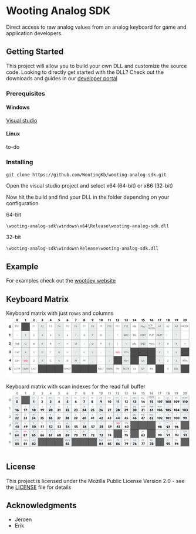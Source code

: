 # Wooting Analog SDK
Direct access to raw analog values from an analog keyboard for game and application developers.

## Getting Started

This project will allow you to build your own DLL and customize the source code. Looking to directly get started with the DLL? Check out the downloads and guides in our [developer portal](https://dev.wooting.nl)

### Prerequisites

#### Windows
[Visual studio](https://visualstudio.microsoft.com/)
#### Linux
to-do

### Installing


```
git clone https://github.com/WootingKb/wooting-analog-sdk.git 
```
Open the visual studio project and select x64 (64-bit) or x86 (32-bit)

Now hit the build and find your DLL in the folder depending on your configuration

64-bit
```
\wooting-analog-sdk\windows\x64\Release\wooting-analog-sdk.dll
```
32-bit
```
\wooting-analog-sdk\windows\Release\wooting-analog-sdk.dll
```

## Example

For examples check out the [wootdev website](https://dev.wooting.nl)

## Keyboard Matrix
Keyboard matrix with just rows and columns
![Keyboard Matrix Row Columns](resources/keyboard-matrix-rows-columns.png)

Keyboard matrix with scan indexes for the read full buffer
![Keyboard Matrix Scan Index](resources/keyboard-matrix-scan-index.png)

## License

This project is licensed under the Mozilla Public License Version 2.0 - see the [LICENSE](LICENSE) file for details

## Acknowledgments

* Jeroen
* Erik

